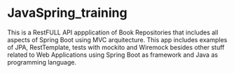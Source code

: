 # JavaSpring_training
This is a RestFULL API appplication of Book Repositories that includes all aspects of Spring Boot using MVC arquitecture. 
This app includes examples of JPA, RestTemplate, tests with mockito and Wiremock besides other stuff related to Web Applications using Spring Boot as framework and Java as programming language.
